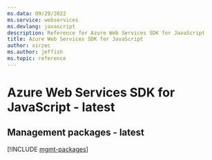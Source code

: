 ```yaml
---
ms.data: 09/29/2022
ms.service: webservices
ms.devlang: javascript
description: Reference for Azure Web Services SDK for JavaScript
title: Azure Web Services SDK for JavaScript
author: xirzec
ms.author: jeffish
ms.topic: reference
---
```

# Azure Web Services SDK for JavaScript - latest

## Management packages - latest
[!INCLUDE [mgmt-packages](web-services-mgmt-index.md)]